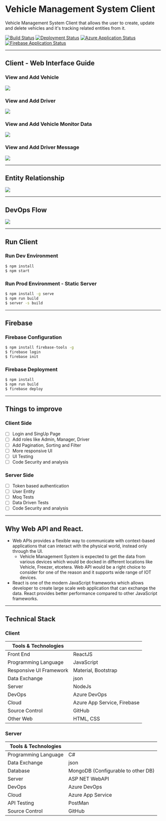 # Vehicle Management System Client

Vehicle Management System Client that allows the user to create, update and delete vehicles and it's tracking related entities from it.

[![Build Status](https://dev.azure.com/iavivarma/VehicleManagementSystem/_apis/build/status/iAvinashVarma.VehicleManagementClient?branchName=master)](https://dev.azure.com/iavivarma/VehicleManagementSystem/_build/latest?definitionId=4&branchName=master)
[![Deployment Status](https://vsrm.dev.azure.com/iavivarma/_apis/public/Release/badge/49dd5415-fdd4-42f2-b60a-2d10d095065d/3/3)](https://dev.azure.com/iavivarma/VehicleManagementSystem/_release?view=all&_a=releases&definitionId=3)
[![Azure Application Status](https://img.shields.io/website?down_color=lightgrey&down_message=offline&up_color=green&up_message=online&url=https%3A%2F%2Fvehiclemanagementsystemclient.azurewebsites.net)](https://vehiclemanagementsystemclient.azurewebsites.net/)
[![Firebase Application Status](https://img.shields.io/website?down_color=lightgrey&down_message=offline&up_color=green&up_message=online&url=https%3A%2F%2Fvehiclemanagementsystemclient.web.app)](https://vehiclemanagementsystemclient.web.app/)

---

## Client - Web Interface Guide

### View and Add Vehicle

![](images/guide/VehicleManagementSystem-VehicleCreation.gif)

### View and Add Driver

![](images/guide/VehicleManagementSystem-DriverCreation.gif)

### View and Add Vehicle Monitor Data

![](images/guide/VehicleManagementSystem-VehicleMonitorCreation.gif)

### View and Add Driver Message

![](images/guide/VehicleManagementSystem-DriverMessageCreation.gif)

---

## Entity Relationship

![](images/VMSEntityRelationship.jpg)

---

## DevOps Flow

![](images/VMSDevOps.jpg)

---

## Run Client

### Run Dev Environment

```bash
$ npm install
$ npm start
```

### Run Prod Environment - Static Server

```bash
$ npm install -g serve
$ npm run build
$ server -s build 
```

------

## Firebase

### Firebase Configuration

```bash
$ npm install firebase-tools -g
$ firebase login
$ firebase init
```

### Firebase Deployment

```bash
$ npm install
$ npm run build
$ firebase deploy
```

---

## Things to improve

### Client Side

- [ ] Login and SingUp Page 
- [ ] Add roles like Admin, Manager, Driver 
- [ ] Add Pagination, Sorting and Filter
- [ ] More responsive UI
- [ ] UI Testing
- [ ] Code Security and analysis

### Server Side

- [ ] Token based authentication
- [ ] User Entity
- [ ] Moq Tests
- [ ] Data Driven Tests
- [ ] Code Security and analysis

---

## Why Web API and React.

* Web APIs provides a flexible way to communicate with context-based applications that can interact with the physical world, instead only through the UI.
    * Vehicle Management System is expected to get the data from various devices which would be docked in different locations like Vehicle, Freezer, etcetera. Web API would be a right choice to consider for one of the reason and it supports wide range of IOT devices.
* React is one of the modern JavaScript frameworks which allows developer to create large scale web application that can exchange the data. React provides better performance compared to other JavaScript frameworks.

---

## Technical Stack

### Client

 Tools & Technologies |  |
--- | --- |
Front End | ReactJS |
Programming Language | JavaScript |
Responsive UI Framework | Material, Bootstrap |
Data Exchange | json |
Server | NodeJs |
DevOps | Azure DevOps |
Cloud | Azure App Service, Firebase |
Source Control | GitHub |
Other Web | HTML, CSS |

### Server

 Tools & Technologies |  |
--- | --- |
Programming Language | C# |
Data Exchange | json |
Database | MongoDB (Configurable to other DB) |
Server | ASP NET WebAPI |
DevOps | Azure DevOps |
Cloud | Azure App Service |
API Testing | PostMan |
Source Control | GitHub |
